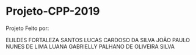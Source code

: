 # Projeto-CPP-2019

Projeto Feito por:

ELILDES FORTALEZA SANTOS
LUCAS CARDOSO DA SILVA
JOÃO PAULO NUNES DE LIMA
LUANA GABRIELLY PALHANO DE OLIVEIRA SILVA
